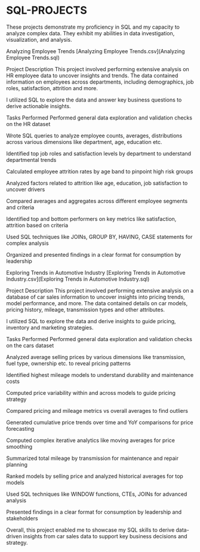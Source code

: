 # SQL-PROJECTS

These projects demonstrate my proficiency in SQL and my capacity to analyze complex data. They exhibit my abilities in data investigation, visualization, and analysis.

Analyzing Employee Trends
[Analyzing Employee Trends.csv](Analyzing Employee Trends.sql)

Project Description
This project involved performing extensive analysis on HR employee data to uncover insights and trends. The data contained information on employees across departments, including demographics, job roles, satisfaction, attrition and more.

I utilized SQL to explore the data and answer key business questions to derive actionable insights.

Tasks Performed
Performed general data exploration and validation checks on the HR dataset

Wrote SQL queries to analyze employee counts, averages, distributions across various dimensions like department, age, education etc.

Identified top job roles and satisfaction levels by department to understand departmental trends

Calculated employee attrition rates by age band to pinpoint high risk groups

Analyzed factors related to attrition like age, education, job satisfaction to uncover drivers

Compared averages and aggregates across different employee segments and criteria

Identified top and bottom performers on key metrics like satisfaction, attrition based on criteria

Used SQL techniques like JOINs, GROUP BY, HAVING, CASE statements for complex analysis

Organized and presented findings in a clear format for consumption by leadership

Exploring Trends in Automotive Industry
[Exploring Trends in Automotive Industry.csv](Exploring Trends in Automotive Industry.sql)

Project Description
This project involved performing extensive analysis on a database of car sales information to uncover insights into pricing trends, model performance, and more. The data contained details on car models, pricing history, mileage, transmission types and other attributes.

I utilized SQL to explore the data and derive insights to guide pricing, inventory and marketing strategies.

Tasks Performed
Performed general data exploration and validation checks on the cars dataset

Analyzed average selling prices by various dimensions like transmission, fuel type, ownership etc. to reveal pricing patterns

Identified highest mileage models to understand durability and maintenance costs

Computed price variability within and across models to guide pricing strategy

Compared pricing and mileage metrics vs overall averages to find outliers

Generated cumulative price trends over time and YoY comparisons for price forecasting

Computed complex iterative analytics like moving averages for price smoothing

Summarized total mileage by transmission for maintenance and repair planning

Ranked models by selling price and analyzed historical averages for top models

Used SQL techniques like WINDOW functions, CTEs, JOINs for advanced analysis

Presented findings in a clear format for consumption by leadership and stakeholders

Overall, this project enabled me to showcase my SQL skills to derive data-driven insights from car sales data to support key business decisions and strategy.
